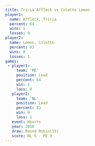 ```yaml
---
title: Tricia Affleck vs Colette Lemon
player1:               
  name: Affleck, Tricia
  percent: 64          
  wins: 1              
  losses: 0            
player2:               
  name: Lemon, Colette 
  percent: 83          
  wins: 0              
  losses: 1            
games:
 - player1:        
     team: 'PE'    
     position: Lead
     percent: 64   
     win: 1        
     loss: 0       
   player2:        
     team: 'NL'    
     position: Lead
     percent: 83   
     win: 0        
     loss: 1       
   event: Hearts        
   year: 2010           
   draw: Round Robin(15)
   score: NL 5 - PE 9   
---
```

